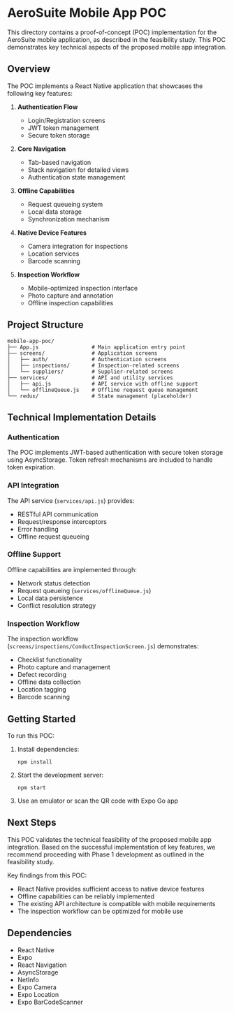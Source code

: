 # AeroSuite Mobile App POC

This directory contains a proof-of-concept (POC) implementation for the AeroSuite mobile application, as described in the feasibility study. This POC demonstrates key technical aspects of the proposed mobile app integration.

## Overview

The POC implements a React Native application that showcases the following key features:

1. **Authentication Flow**
   - Login/Registration screens
   - JWT token management
   - Secure token storage

2. **Core Navigation**
   - Tab-based navigation
   - Stack navigation for detailed views
   - Authentication state management

3. **Offline Capabilities**
   - Request queueing system
   - Local data storage
   - Synchronization mechanism

4. **Native Device Features**
   - Camera integration for inspections
   - Location services
   - Barcode scanning

5. **Inspection Workflow**
   - Mobile-optimized inspection interface
   - Photo capture and annotation
   - Offline inspection capabilities

## Project Structure

```
mobile-app-poc/
├── App.js                 # Main application entry point
├── screens/               # Application screens
│   ├── auth/              # Authentication screens
│   ├── inspections/       # Inspection-related screens
│   └── suppliers/         # Supplier-related screens
├── services/              # API and utility services
│   ├── api.js             # API service with offline support
│   └── offlineQueue.js    # Offline request queue management
└── redux/                 # State management (placeholder)
```

## Technical Implementation Details

### Authentication

The POC implements JWT-based authentication with secure token storage using AsyncStorage. Token refresh mechanisms are included to handle token expiration.

### API Integration

The API service (`services/api.js`) provides:
- RESTful API communication
- Request/response interceptors
- Error handling
- Offline request queueing

### Offline Support

Offline capabilities are implemented through:
- Network status detection
- Request queueing (`services/offlineQueue.js`)
- Local data persistence
- Conflict resolution strategy

### Inspection Workflow

The inspection workflow (`screens/inspections/ConductInspectionScreen.js`) demonstrates:
- Checklist functionality
- Photo capture and management
- Defect recording
- Offline data collection
- Location tagging
- Barcode scanning

## Getting Started

To run this POC:

1. Install dependencies:
   ```
   npm install
   ```

2. Start the development server:
   ```
   npm start
   ```

3. Use an emulator or scan the QR code with Expo Go app

## Next Steps

This POC validates the technical feasibility of the proposed mobile app integration. Based on the successful implementation of key features, we recommend proceeding with Phase 1 development as outlined in the feasibility study.

Key findings from this POC:
- React Native provides sufficient access to native device features
- Offline capabilities can be reliably implemented
- The existing API architecture is compatible with mobile requirements
- The inspection workflow can be optimized for mobile use

## Dependencies

- React Native
- Expo
- React Navigation
- AsyncStorage
- NetInfo
- Expo Camera
- Expo Location
- Expo BarCodeScanner 
